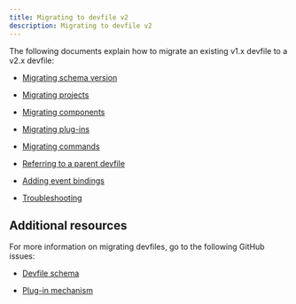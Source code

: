 ```yaml
---
title: Migrating to devfile v2
description: Migrating to devfile v2
---
```


The following documents explain how to migrate an existing v1.x devfile
to a v2.x devfile:

- [Migrating schema version](./migrating-schema-version)

- [Migrating projects](./migrating-projects)

- [Migrating components](./migrating-components)

- [Migrating plug-ins](./migrating-plug-ins)

- [Migrating commands](./migrating-commands)

- [Referring to a parent devfile](./referring-to-a-parent-devfile)

- [Adding event bindings](./adding-event-bindings)

- [Troubleshooting](./troubleshooting)

## Additional resources

For more information on migrating devfiles, go to the following GitHub
issues:

- [Devfile schema](https://github.com/devfile/api/issues/10)

- [Plug-in mechanism](https://github.com/devfile/api/issues/31)
